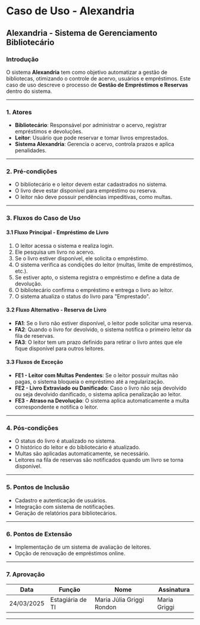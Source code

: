 # Caso de Uso - Alexandria

## Alexandria - Sistema de Gerenciamento Bibliotecário

### Introdução
O sistema **Alexandria** tem como objetivo automatizar a gestão de bibliotecas, otimizando o controle de acervo, usuários e empréstimos. Este caso de uso descreve o processo de **Gestão de Empréstimos e Reservas** dentro do sistema.

---

### 1. Atores
- **Bibliotecário**: Responsável por administrar o acervo, registrar empréstimos e devoluções.
- **Leitor**: Usuário que pode reservar e tomar livros emprestados.
- **Sistema Alexandria**: Gerencia o acervo, controla prazos e aplica penalidades.

---

### 2. Pré-condições
- O bibliotecário e o leitor devem estar cadastrados no sistema.
- O livro deve estar disponível para empréstimo ou reserva.
- O leitor não deve possuir pendências impeditivas, como multas.

---

### 3. Fluxos do Caso de Uso

#### 3.1 Fluxo Principal - Empréstimo de Livro
1. O leitor acessa o sistema e realiza login.
2. Ele pesquisa um livro no acervo.
3. Se o livro estiver disponível, ele solicita o empréstimo.
4. O sistema verifica as condições do leitor (multas, limite de empréstimos, etc.).
5. Se estiver apto, o sistema registra o empréstimo e define a data de devolução.
6. O bibliotecário confirma o empréstimo e entrega o livro ao leitor.
7. O sistema atualiza o status do livro para "Emprestado".

#### 3.2 Fluxo Alternativo - Reserva de Livro
- **FA1**: Se o livro não estiver disponível, o leitor pode solicitar uma reserva.
- **FA2**: Quando o livro for devolvido, o sistema notifica o primeiro leitor da fila de reservas.
- **FA3**: O leitor tem um prazo definido para retirar o livro antes que ele fique disponível para outros leitores.

#### 3.3 Fluxos de Exceção
- **FE1 - Leitor com Multas Pendentes**: Se o leitor possuir multas não pagas, o sistema bloqueia o empréstimo até a regularização.
- **FE2 - Livro Extraviado ou Danificado**: Caso o livro não seja devolvido ou seja devolvido danificado, o sistema aplica penalização ao leitor.
- **FE3 - Atraso na Devolução**: O sistema aplica automaticamente a multa correspondente e notifica o leitor.

---

### 4. Pós-condições
- O status do livro é atualizado no sistema.
- O histórico do leitor e do bibliotecário é atualizado.
- Multas são aplicadas automaticamente, se necessário.
- Leitores na fila de reservas são notificados quando um livro se torna disponível.

---

### 5. Pontos de Inclusão
- Cadastro e autenticação de usuários.
- Integração com sistema de notificações.
- Geração de relatórios para bibliotecários.

---

### 6. Pontos de Extensão
- Implementação de um sistema de avaliação de leitores.
- Opção de renovação de empréstimos online.

---

### 7. Aprovação
| Data | Função | Nome | Assinatura |
|------|--------|------|------------|
| 24/03/2025 | Estagiária de TI | Maria Júlia Griggi Rondon | Maria Griggi |

---
```


